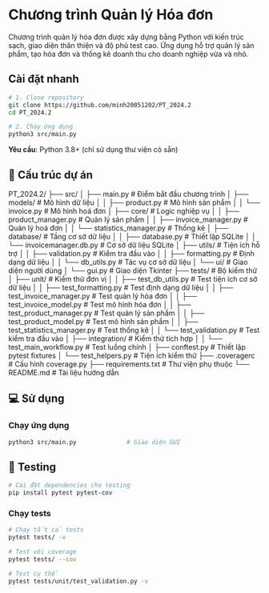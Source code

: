 # Chương trình Quản lý Hóa đơn

Chương trình quản lý hóa đơn được xây dựng bằng Python với kiến trúc sạch, giao diện thân thiện và độ phủ test cao. Ứng dụng hỗ trợ quản lý sản phẩm, tạo hóa đơn và thống kê doanh thu cho doanh nghiệp vừa và nhỏ.

## Cài đặt nhanh

```bash
# 1. Clone repository
git clone https://github.com/minh20051202/PT_2024.2
cd PT_2024.2

# 2. Chạy ứng dụng
python3 src/main.py
```

**Yêu cầu**: Python 3.8+ (chỉ sử dụng thư viện có sẵn)

## 📁 Cấu trúc dự án

PT_2024.2/
├── src/
│   ├── main.py                    # Điểm bắt đầu chương trình
│   ├── models/                    # Mô hình dữ liệu
│   │   ├── product.py             # Mô hình sản phẩm
│   │   └── invoice.py             # Mô hình hoá đơn
│   ├── core/                      # Logic nghiệp vụ
│   │   ├── product_manager.py     # Quản lý sản phẩm
│   │   ├── invoice_manager.py     # Quản lý hoá đơn
│   │   └── statistics_manager.py  # Thống kê
│   ├── database/                  # Tầng cơ sở dữ liệu
│   │   ├── database.py            # Thiết lập SQLite
│   │   └── invoicemanager.db.py   # Cơ sở dữ liệu SQLite
│   ├── utils/                     # Tiện ích hỗ trợ
│   │   ├── validation.py          # Kiểm tra đầu vào
│   │   ├── formatting.py          # Định dạng dữ liệu
│   │   └── db_utils.py            # Tác vụ cơ sở dữ liệu
│   └── ui/                        # Giao diện người dùng
│       └── gui.py                 # Giao diện Tkinter
├── tests/                         # Bộ kiểm thử
│   ├── unit/                      # Kiểm thử đơn vị
│   │   ├── test_db_utils.py       # Test tiện ích cơ sở dữ liệu
│   │   ├── test_formatting.py     # Test định dạng dữ liệu
│   │   ├── test_invoice_manager.py # Test quản lý hóa đơn
│   │   ├── test_invoice_model.py  # Test mô hình hóa đơn
│   │   ├── test_product_manager.py # Test quản lý sản phẩm
│   │   ├── test_product_model.py  # Test mô hình sản phẩm
│   │   ├── test_statistics_manager.py # Test thống kê
│   │   └── test_validation.py     # Test kiểm tra đầu vào
│   ├── integration/               # Kiểm thử tích hợp
│   │   └── test_main_workflow.py  # Test luồng chính
│   ├── conftest.py                # Thiết lập pytest fixtures
│   └── test_helpers.py            # Tiện ích kiểm thử
├── .coveragerc                    # Cấu hình coverage.py
├── requirements.txt               # Thư viện phụ thuộc
└── README.md                      # Tài liệu hướng dẫn

## 💻 Sử dụng

### Chạy ứng dụng
```bash
python3 src/main.py              # Giao diện GUI
```

## 🧪 Testing
```bash
# Cài đặt dependencies cho testing
pip install pytest pytest-cov
```

### Chạy tests
```bash
# Chạy tất cả tests
pytest tests/ -v

# Test với coverage
pytest tests/ --cov

# Test cụ thể
pytest tests/unit/test_validation.py -v
```
